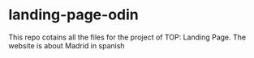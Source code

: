# landing-page-odin

This repo cotains all the files for the project of TOP: Landing Page. The website is about Madrid in spanish